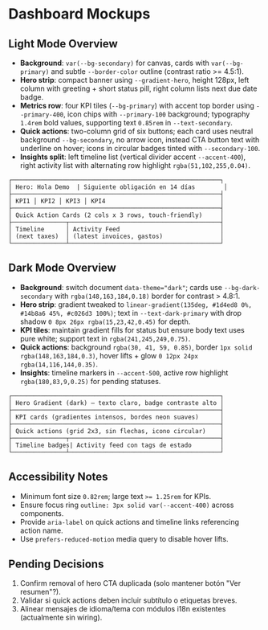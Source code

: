 # Dashboard Mockups

## Light Mode Overview
- **Background**: `var(--bg-secondary)` for canvas, cards with `var(--bg-primary)` and subtle `--border-color` outline (contrast ratio >= 4.5:1).
- **Hero strip**: compact banner using `--gradient-hero`, height 128px, left column with greeting + short status pill, right column lists next due date badge.
- **Metrics row**: four KPI tiles (`--bg-primary`) with accent top border using `--primary-400`, icon chips with `--primary-100` background; typography `1.4rem` bold values, supporting text `0.85rem` in `--text-secondary`.
- **Quick actions**: two-column grid of six buttons; each card uses neutral background `--bg-secondary`, no arrow icon, instead CTA button text with underline on hover; icons in circular badges tinted with `--secondary-100`.
- **Insights split**: left timeline list (vertical divider accent `--accent-400`), right activity list with alternating row highlight `rgba(51,102,255,0.04)`.

```
┌──────────────────────────────────────────────────────────┐
│ Hero: Hola Demo  | Siguiente obligación en 14 días        │
├──────────────────────────────────────────────────────────┤
│ KPI1 │ KPI2 │ KPI3 │ KPI4                                │
├──────────────────────────────────────────────────────────┤
│ Quick Action Cards (2 cols x 3 rows, touch-friendly)     │
├───────────────┬──────────────────────────────────────────┤
│ Timeline      │ Activity Feed                            │
│ (next taxes)  │ (latest invoices, gastos)                │
└───────────────┴──────────────────────────────────────────┘
```

## Dark Mode Overview
- **Background**: switch document `data-theme="dark"`; cards use `--bg-dark-secondary` with `rgba(148,163,184,0.18)` border for contrast > 4.8:1.
- **Hero strip**: gradient tweaked to `linear-gradient(135deg, #1d4ed8 0%, #14b8a6 45%, #c026d3 100%)`; text in `--text-dark-primary` with drop shadow `0 8px 26px rgba(15,23,42,0.45)` for depth.
- **KPI tiles**: maintain gradient fills for status but ensure body text uses pure white; support text in `rgba(241,245,249,0.75)`.
- **Quick actions**: background `rgba(30, 41, 59, 0.85)`, border `1px solid rgba(148,163,184,0.3)`, hover lifts + glow `0 12px 24px rgba(14,116,144,0.35)`.
- **Insights**: timeline markers in `--accent-500`, active row highlight `rgba(180,83,9,0.25)` for pending statuses.

```
┌──────────────────────────────────────────────────────────┐
│ Hero Gradient (dark) – texto claro, badge contraste alto │
├──────────────────────────────────────────────────────────┤
│ KPI cards (gradientes intensos, bordes neon suaves)      │
├──────────────────────────────────────────────────────────┤
│ Quick actions (grid 2x3, sin flechas, icono circular)    │
├───────────────┬──────────────────────────────────────────┤
│ Timeline badges| Activity feed con tags de estado        │
└───────────────┴──────────────────────────────────────────┘
```

## Accessibility Notes
- Minimum font size `0.82rem`; large text `>= 1.25rem` for KPIs.
- Ensure focus ring `outline: 3px solid var(--accent-400)` across components.
- Provide `aria-label` on quick actions and timeline links referencing action name.
- Use `prefers-reduced-motion` media query to disable hover lifts.

## Pending Decisions
1. Confirm removal of hero CTA duplicada (solo mantener botón "Ver resumen"?).
2. Validar si quick actions deben incluir subtítulo o etiquetas breves.
3. Alinear mensajes de idioma/tema con módulos i18n existentes (actualmente sin wiring).
